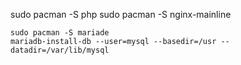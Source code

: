 sudo pacman -S php
sudo pacman -S nginx-mainline




```
sudo pacman -S mariade
mariadb-install-db --user=mysql --basedir=/usr --datadir=/var/lib/mysql
```
